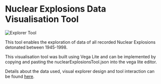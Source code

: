 # Nuclear Explosions Data Visualisation Tool

![Explorer Tool](InfoVis_Assignment3/NuclearExplosionsExplorer.png)

This tool enables the exploration of data of all recorded Nuclear Explosions detonated between 1945-1998. 

This visualisation tool was built using Vega Lite and can be implemented by copying and pasting the nuclearExplosionsTool.json into the vega lite editor.

Details about the data used, visual explorer design and tool interaction can be found [here](InfoVis_Assignment3/visualExplorationToolDesignDocument.pdf). 
